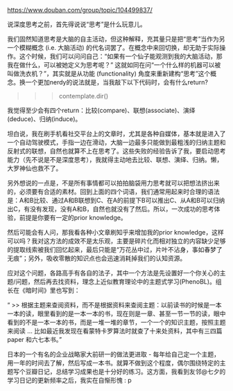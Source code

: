 


https://www.douban.com/group/topic/104499837/

说深度思考之前，首先得说说“思考”是什么玩意儿。

我们固然知道思考是大脑的自主活动，但这种解释，充其量只是把“思考”当作为另一个模糊概念 (i.e. 大脑活动) 的代名词罢了。在概念中来回切换，却无助于实际操作。这个时候，我们可以问问自己：“如果有一个仙子能观测到我的大脑活动，那我在做什么，可以被她定义为思考呢？” 这就如同在问“一个什么样的机器可以被叫做洗衣机？”，其实就是从功能 (functionality) 角度来重新建构“思考”这个概念。换一个更加nerdy的说法就是，当我敲下以下代码时，会有什么return?

>>> contemplate.dir()

我觉得至少会有四个return：比较(compare)、联想(associate)、演绎(deduce)、归纳(induce)。

坦白说，我在刷手机看社交平台上的文章时，尤其是各种自媒体，基本就是进入了一个自动驾驶模式，手指一边在滑动，大脑一边最多只能做到最粗浅的归纳主题和反射式的联想，自然也就算不上在思考了。这些失败的经验告诉了我，要启动思考能力（先不说是不是深度思考），我就得主动地去比较、联想、演绎、归纳。懒，大罗神仙也救不了。

另外想说的一点是，不是所有事情都可以拍拍脑袋用力思考就可以把想法挤出来的，必须要有合适的素材。回到上面的四个词语，我们通常用起来时合理的语法是：A和B比较、通过A和B联想到C、在A的前提下B可以推出C、从A和B可以归纳出C，有没有发现，没有A和B，自然也就没有了然后。所以，一次成功的思考体验，前提是你要有一定的prior knowledge。

然后可能会有人问，那我看各种小文章刷知乎来增加我的prior knowledge，这样可以吗？我对这方法的成效不是太乐观，主要是碎片化而相对独立的内容缺少足够的提取线索被我们回忆起来，最后只能是“万花丛中过，片叶不沾身，事如春梦了无痕”；另外，吸收零散的知识点也会迅速消耗掉我们的认知资源。

应对这个问题，各路高手有各自的法子，其中一个方法是先设置好一个你关心的主题/问题，然后再去找资料，理念上近似教育理论中的主题式学习(PhenoBL)。组长在《暗时间》里也写到：

“ >> 根据主题来查阅资料，而不是根据资料来查阅主题：以前读书的时候是一本一本的读，眼里看到的是一本一本的书，现在则是一章、甚至一节一节的读，眼中看到的不是一本一本的书，而是一堆一堆的章节，一个一个的知识主题，按照主题来阅读 … 比如最近我发现在看蒙特卡罗算法时就查了十来处资料，其中有三四篇 paper 和六七本书。” 

日本的一个有名的企业战略家大前研一的做法更进取 - 每年给自己定一个主题，用一年的时间去了解，然后写成一本书。就算不做到这个程度，偶尔围绕特定的主题写个豆瓣日记，总结学习成果也是十分好的练习。这方面，我看到友邻@七夕的学习日记的更新频率之后，我实在自惭形愧 : p

